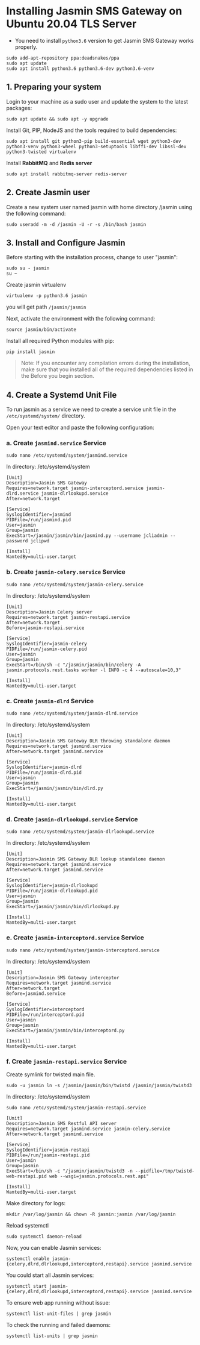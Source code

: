 # Installing Jasmin SMS Gateway on Ubuntu 20.04 TLS Server

- You need to install `python3.6` version to get Jasmin SMS Gateway works properly.

```shell
sudo add-apt-repository ppa:deadsnakes/ppa
sudo apt update
sudo apt install python3.6 python3.6-dev python3.6-venv
```

## 1. Preparing your system
Login to your machine as a sudo user and update the system to the latest packages:

```shell
sudo apt update && sudo apt -y upgrade
```

Install Git, PIP, NodeJS and the tools required to build dependencies:
```shell
sudo apt install git python3-pip build-essential wget python3-dev python3-venv python3-wheel python3-setuptools libffi-dev libssl-dev python3-twisted virtualenv
```

Install **RabbitMQ** and **Redis server**
```shell
sudo apt install rabbitmq-server redis-server
```

## 2. Create Jasmin user
Create a new system user named jasmin with home directory /jasmin using the following command:
```shell
sudo useradd -m -d /jasmin -U -r -s /bin/bash jasmin
```

## 3. Install and Configure Jasmin
Before starting with the installation process, change to user "jasmin":
```shell
sudo su - jasmin
su ~
```
Create jasmin virtualenv
```shell
virtualenv -p python3.6 jasmin
```
you will get path `/jasmin/jasmin`

Next, activate the environment with the following command:
```shell
source jasmin/bin/activate
```
Install all required Python modules with pip:
```shell
pip install jasmin
```
> Note: If you encounter any compilation errors during the installation, make sure that you installed all of the required dependencies listed in the Before you begin section.


## 4. Create a Systemd Unit File
To run jasmin as a service we need to create a service unit file in the `/etc/systemd/system/` directory.

Open your text editor and paste the following configuration:

### a. Create `jasmind.service` Service

```shell
sudo nano /etc/systemd/system/jasmind.service
```
In directory: /etc/systemd/system
```editorconfig
[Unit]
Description=Jasmin SMS Gateway
Requires=network.target jasmin-interceptord.service jasmin-dlrd.service jasmin-dlrlookupd.service
After=network.target

[Service]
SyslogIdentifier=jasmind
PIDFile=/run/jasmind.pid
User=jasmin
Group=jasmin
ExecStart=/jasmin/jasmin/bin/jasmind.py --username jcliadmin --password jclipwd

[Install]
WantedBy=multi-user.target
```
### b. Create `jasmin-celery.service` Service

```shell
sudo nano /etc/systemd/system/jasmin-celery.service
```
In directory: /etc/systemd/system
```editorconfig
[Unit]
Description=Jasmin Celery server
Requires=network.target jasmin-restapi.service
After=network.target
Before=jasmin-restapi.service

[Service]
SyslogIdentifier=jasmin-celery
PIDFile=/run/jasmin-celery.pid
User=jasmin
Group=jasmin
ExecStart=/bin/sh -c "/jasmin/jasmin/bin/celery -A jasmin.protocols.rest.tasks worker -l INFO -c 4 --autoscale=10,3"

[Install]
WantedBy=multi-user.target
```

### c. Create `jasmin-dlrd` Service

```shell
sudo nano /etc/systemd/system/jasmin-dlrd.service
```
In directory: /etc/systemd/system
```editorconfig
[Unit]
Description=Jasmin SMS Gateway DLR throwing standalone daemon
Requires=network.target jasmind.service
After=network.target jasmind.service

[Service]
SyslogIdentifier=jasmin-dlrd
PIDFile=/run/jasmin-dlrd.pid
User=jasmin
Group=jasmin
ExecStart=/jasmin/jasmin/bin/dlrd.py

[Install]
WantedBy=multi-user.target
```

### d. Create `jasmin-dlrlookupd.service` Service

```shell
sudo nano /etc/systemd/system/jasmin-dlrlookupd.service
```
In directory: /etc/systemd/system
```editorconfig
[Unit]
Description=Jasmin SMS Gateway DLR lookup standalone daemon
Requires=network.target jasmind.service
After=network.target jasmind.service

[Service]
SyslogIdentifier=jasmin-dlrlookupd
PIDFile=/run/jasmin-dlrlookupd.pid
User=jasmin
Group=jasmin
ExecStart=/jasmin/jasmin/bin/dlrlookupd.py

[Install]
WantedBy=multi-user.target
```

### e. Create `jasmin-interceptord.service` Service

```shell
sudo nano /etc/systemd/system/jasmin-interceptord.service
```
In directory: /etc/systemd/system
```editorconfig
[Unit]
Description=Jasmin SMS Gateway interceptor
Requires=network.target jasmind.service
After=network.target
Before=jasmind.service

[Service]
SyslogIdentifier=interceptord
PIDFile=/run/interceptord.pid
User=jasmin
Group=jasmin
ExecStart=/jasmin/jasmin/bin/interceptord.py

[Install]
WantedBy=multi-user.target
```

### f. Create `jasmin-restapi.service` Service

Create symlink for twisted main file.
```shell
sudo -u jasmin ln -s /jasmin/jasmin/bin/twistd /jasmin/jasmin/twistd3
```
In directory: /etc/systemd/system
```shell
sudo nano /etc/systemd/system/jasmin-restapi.service
```

```editorconfig
[Unit]
Description=Jasmin SMS Restful API server
Requires=network.target jasmind.service jasmin-celery.service
After=network.target jasmind.service

[Service]
SyslogIdentifier=jasmin-restapi
PIDFile=/run/jasmin-restapi.pid
User=jasmin
Group=jasmin
ExecStart=/bin/sh -c "/jasmin/jasmin/twistd3 -n --pidfile=/tmp/twistd-web-restapi.pid web --wsgi=jasmin.protocols.rest.api"

[Install]
WantedBy=multi-user.target
```

Make directory for logs:

```shell
mkdir /var/log/jasmin && chown -R jasmin:jasmin /var/log/jasmin
```

Reload systemctl

```shell
sudo systemctl daemon-reload
```

Now, you can enable Jasmin services:

```shell
systemctl enable jasmin-{celery,dlrd,dlrlookupd,interceptord,restapi}.service jasmind.service
```

You could start all Jasmin services:

```shell
systemctl start jasmin-{celery,dlrd,dlrlookupd,interceptord,restapi}.service jasmind.service
```

To ensure web app running without issue:

```shell
systemctl list-unit-files | grep jasmin
```

To check the running and failed daemons:

```shell
systemctl list-units | grep jasmin
```
